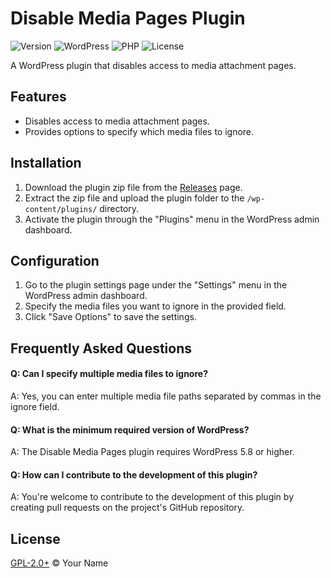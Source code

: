 # Disable Media Pages Plugin

![Version](https://img.shields.io/badge/version-1.0.0-brightgreen.svg)
![WordPress](https://img.shields.io/badge/wordpress-5.8%2B-blue.svg)
![PHP](https://img.shields.io/badge/php-7.2%2B-blue.svg)
![License](https://img.shields.io/badge/license-GPL--2.0%2B-red.svg)

A WordPress plugin that disables access to media attachment pages.

## Features

- Disables access to media attachment pages.
- Provides options to specify which media files to ignore.

## Installation

1. Download the plugin zip file from the [Releases](https://github.com/redafillali/disable-media-pages/releases) page.
2. Extract the zip file and upload the plugin folder to the `/wp-content/plugins/` directory.
3. Activate the plugin through the "Plugins" menu in the WordPress admin dashboard.

## Configuration

1. Go to the plugin settings page under the "Settings" menu in the WordPress admin dashboard.
2. Specify the media files you want to ignore in the provided field.
3. Click "Save Options" to save the settings.

## Frequently Asked Questions

#### Q: Can I specify multiple media files to ignore?
A: Yes, you can enter multiple media file paths separated by commas in the ignore field.

#### Q: What is the minimum required version of WordPress?
A: The Disable Media Pages plugin requires WordPress 5.8 or higher.

#### Q: How can I contribute to the development of this plugin?
A: You're welcome to contribute to the development of this plugin by creating pull requests on the project's GitHub repository.

## License

[GPL-2.0+](https://www.gnu.org/licenses/gpl-2.0.html) © Your Name
